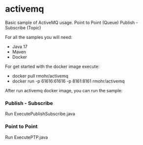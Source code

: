 # activemq

Basic sample of ActiveMQ usage.
Point to Point (Queue)
Publish - Subscribe (Topic)

For all the samples you will need:

* Java 17
* Maven
* Docker

For get started with the docker image execute:

- docker pull rmohr/activemq
- docker run -p 61616:61616 -p 8161:8161 rmohr/activemq

After run activemq docker image, you can run the sample:

### Publish - Subscribe 
Run ExecutePublishSubscribe.java

### Point to Point
Run ExecutePTP.java